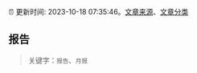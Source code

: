 :alarm_clock: 更新时间: 2023-10-18 07:35:46。[文章来源](/README.md)、[文章分类](/TAGS.md)

## 报告


> 关键字：`报告`、`月报`



